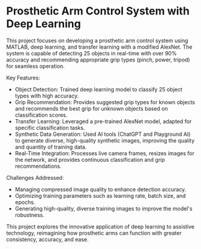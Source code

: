 # Prosthetic Arm Control System with Deep Learning
This project focuses on developing a prosthetic arm control system using MATLAB, deep learning, and transfer learning with a modified AlexNet. The system is capable of detecting 25 objects in real-time with over 90% accuracy and recommending appropriate grip types (pinch, power, tripod) for seamless operation.

Key Features:

  - Object Detection: Trained deep learning model to classify 25 object types with high accuracy.
  - Grip Recommendation: Provides suggested grip types for known objects and recommends the best grip for unknown objects based on classification scores.
  - Transfer Learning: Leveraged a pre-trained AlexNet model, adapted for specific classification tasks.
  - Synthetic Data Generation: Used AI tools (ChatGPT and Playground AI) to generate diverse, high-quality synthetic images, improving the quality and quantity of training data.
  - Real-Time Integration: Processes live camera frames, resizes images for the network, and provides continuous classification and grip recommendations.

Challenges Addressed:

  - Managing compressed image quality to enhance detection accuracy.
  - Optimizing training parameters such as learning rate, batch size, and epochs.
  - Generating high-quality, diverse training images to improve the model's robustness.

This project explores the innovative application of deep learning to assistive technology, reimagining how prosthetic arms can function with greater consistency, accuracy, and ease.
